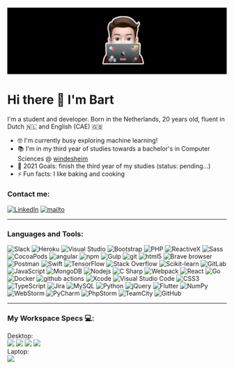 ![Banner Image](./assets/character.jpg)

# Hi there 👋 I'm Bart

I'm a student and developer.
Born in the Netherlands, 20 years old, fluent in Dutch 🇳🇱 and English (CAE) 🇬🇧
- 🤓 I'm currently busy exploring machine learning!
- 📚 I'm in my third year of studies towards a bachelor's in Computer Sciences @ [windesheim]
- 🥅 2021 Goals: finish the third year of my studies (status: pending...)
- ⚡ Fun facts: I like baking and cooking

### Contact me:
[![LinkedIn](https://img.shields.io/badge/linkedin-%230077B5.svg?&style=for-the-badge&logo=linkedin&logoColor=white)](https://nl.linkedin.com/in/bart-van-zeist-543442193)
[![mailto](https://img.shields.io/badge/gmail-%23D14836.svg?&style=for-the-badge&logo=gmail&logoColor=white)](mailto:bartvanzeist2000@gmail.com)

---

### Languages and Tools:
<p>
  <img alt="Slack" src="https://img.shields.io/badge/-Slack-4a154b?style=flat-square&logo=slack&logoColor=white" />
  <img alt="Heroku" src="https://img.shields.io/badge/-Heroku-430098?style=flat-square&logo=heroku&logoColor=white" />
  <img alt="Visual Studio" src="https://img.shields.io/badge/-Visual_Studio-5c2d91?style=flat-square&logo=visual-studio&logoColor=white" />
  <img alt="Bootstrap" src="https://img.shields.io/badge/-Bootstrap-7952b3?style=flat-square&logo=bootstrap&logoColor=white" />
  <img alt="PHP" src="https://img.shields.io/badge/-PHP-777bb4?style=flat-square&logo=php&logoColor=white" />
  <img alt="ReactiveX" src="https://img.shields.io/badge/-RxJs-B7178C?style=flat-square&logo=reactivex&logoColor=white" />
  <img alt="Sass" src="https://img.shields.io/badge/-Sass-CC6699?style=flat-square&logo=sass&logoColor=white" />
  <img alt="CocoaPods" src="https://img.shields.io/badge/-Cocoapods-ee3322?style=flat-square&logo=cocoapods&logoColor=white" />
  <img alt="angular" src="https://img.shields.io/badge/-Angular-DD0031?style=flat-square&logo=angular&logoColor=white" />
  <img alt="npm" src="https://img.shields.io/badge/-NPM-CB3837?style=flat-square&logo=npm&logoColor=white" />
  <img alt="Gulp" src="https://img.shields.io/badge/-Gulp-cf4647?style=flat-square&logo=gulp&logoColor=white" />
  <img alt="git" src="https://img.shields.io/badge/-Git-F05032?style=flat-square&logo=git&logoColor=white" />
  <img alt="html5" src="https://img.shields.io/badge/-HTML5-E34F26?style=flat-square&logo=html5&logoColor=white" />
  <img alt="Brave browser" src="https://img.shields.io/badge/-Brave_Browser-FB542B?style=flat-square&logo=brave&logoColor=white" />
  <img alt="Postman" src="https://img.shields.io/badge/-Postman-ff6c37?style=flat-square&logo=postman&logoColor=white" />
  <img alt="Swift" src="https://img.shields.io/badge/-Swift-fa7343?style=flat-square&logo=swift&logoColor=white" />
  <img alt="TensorFlow" src="https://img.shields.io/badge/-TensorFlow-ff6f00?style=flat-square&logo=tensorflow&logoColor=white" />
  <img alt="Stack Overflow" src="https://img.shields.io/badge/-Stack Overflow-fe7a16?style=flat-square&logo=stackoverflow&logoColor=white" />
  <img alt="Scikit-learn" src="https://img.shields.io/badge/-Scitkit learn-f7931e?style=flat-square&logo=scikit-learn&logoColor=black" />
  <img alt="GitLab" src="https://img.shields.io/badge/-GitLab-FCA121?style=flat-square&logo=gitlab&logoColor=black" />
  <img alt="JavaScript" src="https://img.shields.io/badge/-JavaScript-f7df1e?style=flat-square&logo=javascript&logoColor=black" />
  <img alt="MongoDB" src="https://img.shields.io/badge/-MongoDB-47a248?style=flat-square&logo=mongodb&logoColor=white" />
  <img alt="Nodejs" src="https://img.shields.io/badge/-Nodejs-339933?style=flat-square&logo=Node.js&logoColor=white" />
  <img alt="C Sharp" src="https://img.shields.io/badge/-C Sharp-239120?style=flat-square&logo=c-sharp&logoColor=white" />
  <img alt="Webpack" src="https://img.shields.io/badge/-Webpack-8DD6F9?style=flat-square&logo=webpack&logoColor=black" />
  <img alt="React" src="https://img.shields.io/badge/-React-61dafb?style=flat-square&logo=react&logoColor=black" />
  <img alt="Go" src="https://img.shields.io/badge/-Go-00add8?style=flat-square&logo=go&logoColor=white" />
  <img alt="Docker" src="https://img.shields.io/badge/-Docker-2496ed?style=flat-square&logo=docker&logoColor=white" />
  <img alt="github actions" src="https://img.shields.io/badge/-Github_Actions-2088FF?style=flat-square&logo=github-actions&logoColor=white" />
  <img alt="Xcode" src="https://img.shields.io/badge/-Xcode-1575f9?style=flat-square&logo=xcode&logoColor=white" />
  <img alt="Visual Studio Code" src="https://img.shields.io/badge/-Visual_Studio_Code-007acc?style=flat-square&logo=visual-studio-code&logoColor=white" />
  <img alt="CSS3" src="https://img.shields.io/badge/-CSS3-1572b6?style=flat-square&logo=css3&logoColor=white" />
  <img alt="TypeScript" src="https://img.shields.io/badge/-TypeScript-3178c6?style=flat-square&logo=typescript&logoColor=white" />
  <img alt="Jira" src="https://img.shields.io/badge/-Jira-0052cc?style=flat-square&logo=jira&logoColor=white" />
  <img alt="MySQL" src="https://img.shields.io/badge/-MySQL-4479a1?style=flat-square&logo=mysql&logoColor=white" />
  <img alt="Python" src="https://img.shields.io/badge/-Python-3776ab?style=flat-square&logo=python&logoColor=white" />
  <img alt="jQuery" src="https://img.shields.io/badge/-jQuery-0769AD?style=flat-square&logo=jquery&logoColor=white" />
  <img alt="Flutter" src="https://img.shields.io/badge/-Flutter-02569B?style=flat-square&logo=flutter&logoColor=white" />
  <img alt="NumPy" src="https://img.shields.io/badge/-NumPy-013243?style=flat-square&logo=numpy&logoColor=white" />
  <img alt="WebStorm" src="https://img.shields.io/badge/-WebStorm-000000?style=flat-square&logo=webstorm&logoColor=white" />
  <img alt="PyCharm" src="https://img.shields.io/badge/-PyCharm-000000?style=flat-square&logo=pycharm&logoColor=white" />
  <img alt="PhpStorm" src="https://img.shields.io/badge/-PhpStorm-000000?style=flat-square&logo=phpstorm&logoColor=white" />
  <img alt="TeamCity" src="https://img.shields.io/badge/-TeamCity-000000?style=flat-square&logo=teamcity&logoColor=white" />
  <img alt="GitHub" src="https://img.shields.io/badge/-GitHub-181717?style=flat-square&logo=github&logoColor=white" />
</p>

---

### My Workspace Specs 💻:
Desktop:<br/>
  <img src="https://img.shields.io/badge/windows-%230078D6.svg?&style=for-the-badge&logo=windows&logoColor=white" />
  <img src="https://img.shields.io/badge/amd-Ryzen%205%203600-%23ED1C24.svg?&style=for-the-badge&logo=amd&logoColor=white" />
  <img src="https://img.shields.io/badge/RAM-16GB-%230071C5.svg?&style=for-the-badge&logoColor=white" />
  <img src="https://img.shields.io/badge/nvidia-rtx%202070-%2376B900.svg?&style=for-the-badge&logo=nvidia&logoColor=white" /><br/>
Laptop:<br/>
  <img src="https://img.shields.io/badge/apple-macbook%20pro%202017%2013″-%23999999.svg?&style=for-the-badge&logo=apple&logoColor=white" />

[windesheim]: https://www.windesheim.nl/opleidingen/voltijd/bachelor/hbo-ict-zwolle
[linkedin]: https://nl.linkedin.com/in/bart-van-zeist-543442193
